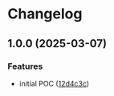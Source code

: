 # Changelog

## 1.0.0 (2025-03-07)


### Features

* initial POC ([12d4c3c](https://github.com/nicoespeon/md-to-slack/commit/12d4c3ce595ee0bf94a8c8b7190b987de17a7550))
